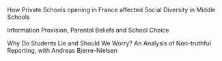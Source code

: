 How Private Schools opening in France affected Social Diversity in Middle Schools

Information Provision, Parental Beliefs and School Choice 

Why Do Students Lie and Should We Worry? An Analysis of Non-truthful Reporting, with Andreas Bjerre-Nielsen 

